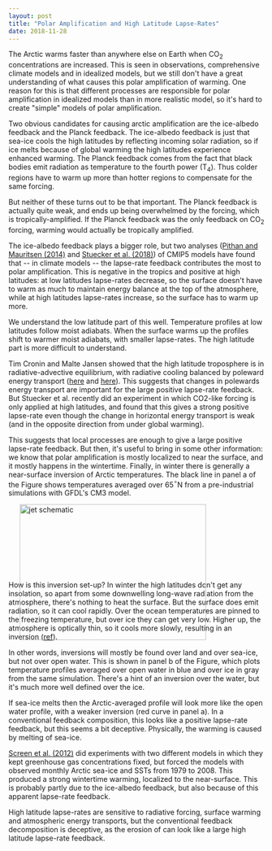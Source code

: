 ```yaml
---
layout: post
title: "Polar Amplification and High Latitude Lapse-Rates"
date: 2018-11-28
---
```


The Arctic warms faster than anywhere else on Earth when CO<sub>2</sub> concentrations are increased. This is seen in observations, comprehensive climate models and in idealized models, but we still don't have a great understanding of what causes this polar amplification of warming. One reason for this is that different processes are responsible for polar amplification in idealized models than in more realistic model, so it's hard to create "simple" models of polar amplification.

Two obvious candidates for causing arctic amplification are the ice-albedo feedback and the Planck feedback. The ice-albedo feedback is just that sea-ice cools the high latitudes by reflecting incoming solar radiation, so if ice melts because of global warming the high latitudes experience enhanced warming. The Planck feedback comes from the fact that black bodies emit radiation as temperature to the fourth power (T<sub>4</sub>). Thus colder regions have to warm up more than hotter regions to compensate for the same forcing.

But neither of these turns out to be that important. The Planck feedback is actually quite weak, and ends up being overwhelmed by the forcing, which is tropically-amplified. If the Planck feedback was the only feedback on CO<sub>2</sub> forcing, warming would actually be tropically amplified.

The ice-albedo feedback plays a bigger role, but two analyses (<a href="https://www.nature.com/articles/ngeo2071.pdf">Pithan and Mauritsen (2014)</a> and <a href="https://www.nature.com/articles/s41558-018-0339-y.pdf">Stuecker et al. (2018)</a>) of CMIP5 models have found that -- in climate models -- the lapse-rate feedback contributes the most to polar amplification. This is negative in the tropics and positive at high latitudes: at low latitudes lapse-rates decrease, so the surface doesn't have to warm as much to maintain energy balance at the top of the atmosphere, while at high latitudes lapse-rates increase, so the surface has to warm up more.

We understand the low latitude part of this well. Temperature profiles at low latitudes follow moist adiabats. When the surface warms up the profiles shift to warmer moist adiabats, with smaller lapse-rates. The high latitude part is more difficult to understand.

Tim Cronin and Malte Jansen showed that the high latitude troposphere is in radiative-advective equilibrium, with radiative cooling balanced by poleward energy transport (<a href="http://web.mit.edu/~twcronin/www/document/PayneJansenCronin2015.pdf">here</a> and <a href="http://web.mit.edu/~twcronin/www/document/CroninJansen2015.pdf">here</a>). This suggests that changes in polewards energy transport are important for the large positive lapse-rate feedback. But Stuecker et al. recently did an experiment in which CO2-like forcing is only applied at high latitudes, and found that this gives a strong positive lapse-rate even though the change in horizontal energy transport is weak (and in the opposite direction from under global warming).

This suggests that local processes are enough to give a large positive lapse-rate feedback. But then, it's useful to bring in some other information: we know that polar amplification is mostly localized to near the surface, and it mostly happens in the wintertime. Finally, in winter there is generally a near-surface inversion of Arctic temperatures. The black line in panel a of the Figure shows temperatures averaged over 65$^\circ$N from a pre-industrial simulations with GFDL's CM3 model.

<img src="http://nicklutsko.github.io/notes/images/arctic_temperatures_comp.png" alt="jet schematic" style="position:absolute; left:250px; width:367px;height:267px;" class="center">
<br /><br /><br /><br /><br /><br /><br /><br />

How is this inversion set-up? In winter the high latitudes don't get any insolation, so apart from some downwelling long-wave radiation from the atmosphere, there's nothing to heat the surface. But the surface does emit radiation, so it can cool rapidly. Over the ocean temperatures are pinned to the freezing temperature, but over ice they can get very low. Higher up, the atmosphere is optically thin, so it cools more slowly, resulting in an inversion (<a href="https://link.springer.com/article/10.1007/s00382-013-1964-9">ref</a>).

In other words, inversions will mostly be found over land and over sea-ice, but not over open water. This is shown in panel b of the Figure, which plots temperature profiles averaged over open water in blue and over ice in gray from the same simulation. There's a hint of an inversion over the water, but it's much more well defined over the ice.

If sea-ice melts then the Arctic-averaged profile will look more like the open water profile, with a weaker inversion (red curve in panel a). In a conventional feedback composition, this looks like a positive lapse-rate feedback, but this seems a bit deceptive. Physically, the warming is caused by melting of sea-ice.

<a href="https://agupubs.onlinelibrary.wiley.com/doi/epdf/10.1029/2012GL051598">Screen et al. (2012)</a> did experiments with two different models in which they kept greenhouse gas concentrations fixed, but forced the models with observed monthly Arctic sea-ice and SSTs from 1979 to 2008. This produced a strong wintertime warming, localized to the near-surface. This is probably partly due to the ice-albedo feedback, but also because of this apparent lapse-rate feedback.

High latitude lapse-rates are sensitive to radiative forcing, surface warming and atmospheric energy transports, but the conventional feedback decomposition is deceptive, as the erosion of  can look like a large high latitude lapse-rate feedback.








